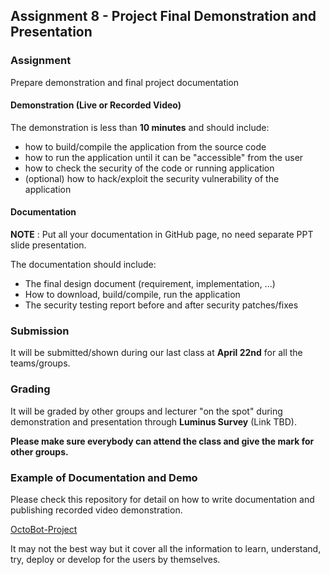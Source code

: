 ## Assignment 8 - Project Final Demonstration and Presentation

### Assignment

Prepare demonstration and final project documentation

#### Demonstration (Live or Recorded Video)

The demonstration is less than **10 minutes** and should include:

- how to build/compile the application from the source code
- how to run the application until it can be "accessible" from the user
- how to check the security of the code or running application
- (optional) how to hack/exploit the security vulnerability of the application

#### Documentation

**NOTE** : Put all your documentation in GitHub page, no need separate PPT 
slide presentation.

The documentation should include:
- The final design document (requirement, implementation, ...)
- How to download, build/compile, run the application
- The security testing report before and after security patches/fixes

### Submission

It will be submitted/shown during our last class at **April 22nd** for all the 
teams/groups.

### Grading

It will be graded by other groups and lecturer "on the spot" during 
demonstration and presentation through **Luminus Survey** (Link TBD).

**Please make sure everybody can attend the class and give the mark for other 
groups.**

### Example of Documentation and Demo

Please check this repository for detail on how to write documentation and
publishing recorded video demonstration.

[OctoBot-Project](https://github.com/nus-ncl/OctoBot)

It may not the best way but it cover all the information to learn, understand, 
try, deploy or develop for the users by themselves.